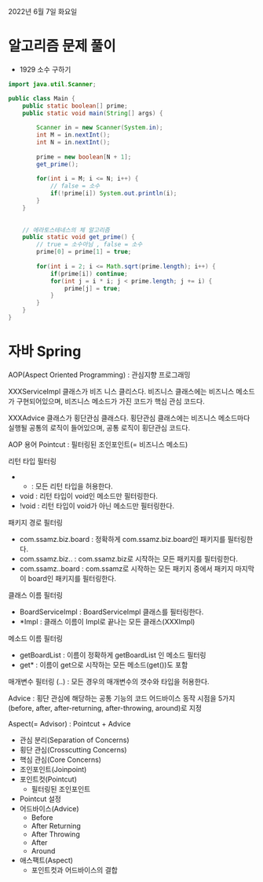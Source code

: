 2022년 6월 7일 화요일


# 알고리즘 문제 풀이

- 1929 소수 구하기

```java 
import java.util.Scanner;

public class Main {
	public static boolean[] prime;
	public static void main(String[] args) {
 
		Scanner in = new Scanner(System.in);
		int M = in.nextInt();
		int N = in.nextInt();
		
		prime = new boolean[N + 1];
		get_prime();
				
		for(int i = M; i <= N; i++) {
			// false = 소수 
			if(!prime[i]) System.out.println(i);
		}
	}
 
 
	// 에라토스테네스의 체 알고리즘
	public static void get_prime() {
		// true = 소수아님 , false = 소수 
		prime[0] = prime[1] = true;
		
		for(int i = 2; i <= Math.sqrt(prime.length); i++) {
			if(prime[i]) continue;
			for(int j = i * i; j < prime.length; j += i) {
				prime[j] = true;
			}
		}
	}
}
```


# 자바 Spring


AOP(Aspect Oriented Programming) : 관심지향 프로그래밍

XXXServiceImpl 클래스가 비즈 니스 클리스다. 
비즈니스 클래스에는 비즈니스 메소드가 구현되어있으며, 비즈니스 메소드가 가진 코드가 핵심 관심 코드다.

XXXAdvice 클래스가 횡단관심 클래스다. 
횡단관심 클래스에는 비즈니스 메소드마다 실행될 공통의 로직이 들어있으며, 공통 로직이 횡단관심 코드다.

AOP 용어
Pointcut : 필터링된 조인포인트(= 비즈니스 메소드)

리턴 타입 필터링
- * : 모든 리턴 타입을 허용한다.
- void : 리턴 타입이 void인 메소드만 필터링한다.
- !void : 리턴 타입이 void가 아닌 메소드만 필터링한다.

패키지 경로 필터링
- com.ssamz.biz.board : 정확하게 com.ssamz.biz.board인 패키지를 필터링한다.
- com.ssamz.biz.. : com.ssamz.biz로 시작하는 모든 패키지를 필터링한다.
- com.ssamz..board : com.ssamz로 시작하는 모든 패키지 중에서 패키지 마지막이 
                            board인 패키지를 필터링한다.

클래스 이름 필터링
- BoardServiceImpl : BoardServiceImpl 클래스를 필터링한다.
- *Impl : 클래스 이름이 Impl로 끝나는 모든 클래스(XXXImpl)

메소드 이름 필터링
- getBoardList : 이름이 정확하게 getBoardList 인 메소드 필터링
- get* : 이름이 get으로 시작하는 모든 메소드(get())도 포함

매개변수 필터링
(..) : 모든 경우의 매개변수의 갯수와 타입을 허용한다.


Advice : 횡단 관심에 해당하는 공통 기능의 코드
어드바이스 동작 시점을 5가지(before, after, after-returning, after-throwing, around)로 지정 

Aspect(= Advisor) : Pointcut + Advice


- 관심 분리(Separation of Concerns)
- 횡단 관심(Crosscutting Concerns)
- 핵심 관심(Core Concerns)
- 조인포인트(Joinpoint)
- 포인트컷(Pointcut)
	- 필터링된 조인포인트 
- Pointcut 설정 
- 어드바이스(Advice)
	- Before
	- After Returning
	- After Throwing
	- After
	- Around
- 애스팩트(Aspect)
	- 포인트컷과 어드바이스의 결합


